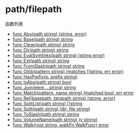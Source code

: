 # path/filepath

函数列表

- [func Abs(path string) (string, error)](Abs.md)
- [func Base(path string) string](Base.md)
- [func Clean(path string) string](Clean.md)
- [func Dir(path string) string](Dir.md)
- [func EvalSymlinks(path string) (string error)](EvalSymlinks.md)
- [func Ext(path string) string](Ext.md)
- [func FromSlash(path string) string](FromSlash.md)
- [func Glob(pattern string) (matches \[\]string, err error)](Glob.md)
- [func HasPrefix(p, prefix string)](HasPrefix.md)
- [func IsAbs(path string) bool](IsAbs.md)
- [func Join(elem ...string) string](Join.md)
- [func Match(pattern, name string) (matched bool, err error](Match.md)
- [func Rel(basepath, targpath string) (string, error)](Rel.md)
- [func SplitList(path string) \[\]string](SplitList.md)
- [func Split(path string) (dir, file string)](Split.md)
- [func ToSlash(path string) string](ToSlash.md)
- [func VolumeName(path string) (v string)](VolumeName.md)
- [func Walk(root string, walkFn WalkFunc) error ](Walk.md)
